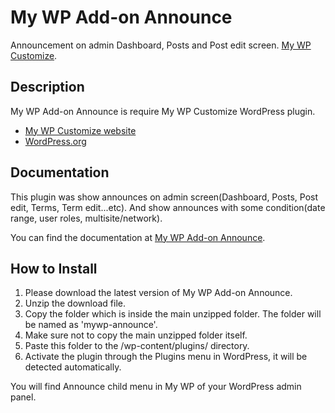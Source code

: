 # My WP Add-on Announce

Announcement on admin Dashboard, Posts and Post edit screen. [My WP Customize](https://mywpcustomize.com/).

## Description
My WP Add-on Announce is require My WP Customize WordPress plugin.

* [My WP Customize website](https://mywpcustomize.com/)
* [WordPress.org](https://wordpress.org/plugins/my-wp/)

## Documentation
This plugin was show announces on admin screen(Dashboard, Posts, Post edit, Terms, Term edit...etc).
And show announces with some condition(date range, user roles, multisite/network).

You can find the documentation at [My WP Add-on Announce](https://mywpcustomize.com/add_ons/add-on-announce/).

## How to Install
1. Please download the latest version of My WP Add-on Announce.
2. Unzip the download file.
3. Copy the folder which is inside the main unzipped folder. The folder will be named as 'mywp-announce'.
4. Make sure not to copy the main unzipped folder itself.
5. Paste this folder to the /wp-content/plugins/ directory.
6. Activate the plugin through the Plugins menu in WordPress, it will be detected automatically.

You will find Announce child menu in My WP of your WordPress admin panel.
